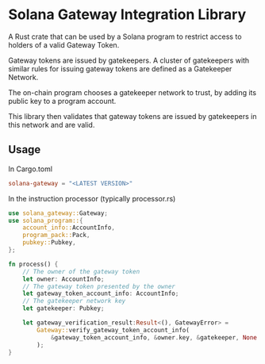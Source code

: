 # Solana Gateway Integration Library

A Rust crate that can be used by a Solana program to restrict access to holders of a valid Gateway Token.

Gateway tokens are issued by gatekeepers. A cluster of gatekeepers with similar rules for
issuing gateway tokens are defined as a Gatekeeper Network.

The on-chain program chooses a gatekeeper network to trust, by adding its public key to a program account.

This library then validates that gateway tokens are issued by gatekeepers in this network and are valid.

## Usage

In Cargo.toml
```toml
solana-gateway = "<LATEST VERSION>"
```

In the instruction processor (typically processor.rs)

```rust
use solana_gateway::Gateway;
use solana_program::{
    account_info::AccountInfo,
    program_pack::Pack,
    pubkey::Pubkey,
};

fn process() {
    // The owner of the gateway token
    let owner: AccountInfo;
    // The gateway token presented by the owner
    let gateway_token_account_info: AccountInfo;
    // The gatekeeper network key
    let gatekeeper: Pubkey;

    let gateway_verification_result:Result<(), GatewayError> =
        Gateway::verify_gateway_token_account_info(
            &gateway_token_account_info, &owner.key, &gatekeeper, None
        );
}
```